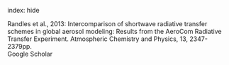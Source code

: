 index: hide

<div class="Citation">

  <div class="Citation-body">
    <div class="Citation-text">Randles et al., 2013: Intercomparison of shortwave radiative transfer schemes in global aerosol modeling: Results from the AeroCom Radiative Transfer Experiment. <span class="Article-journal">Atmospheric Chemistry and Physics, </span><span class="Article-volume">13, </span>2347-2379pp.</div>
    <div class="Citation-links">
      <div class="CitationLink" data-href="https://scholar.google.com/scholar?q=Intercomparison+of+shortwave+radiative+transfer+schemes+in+global+aerosol+modeling%3A+Results+from+the+AeroCom+Radiative+Transfer+Experiment">
        <div class="CitationLink-icon CitationLink-Scholar"></div>
        <div class="CitationLink-text">Google Scholar</div>
      </div>
    </div>
  </div>
</div>


<div class="Citation-copy">

</div>